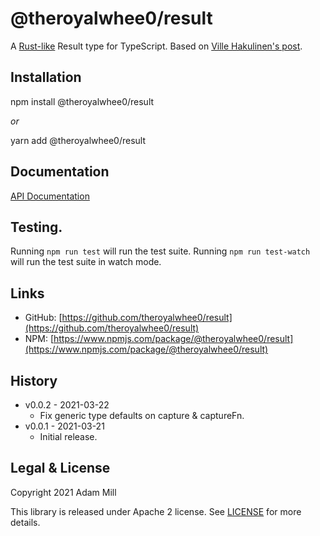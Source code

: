 # @theroyalwhee0/result
A [Rust-like](https://doc.rust-lang.org/std/result/) Result type for TypeScript. Based on [Ville Hakulinen's post](https://dev.to/duunitori/mimicing-rust-s-result-type-in-typescript-3pn1).


## Installation
npm install @theroyalwhee0/result

*or*

yarn add @theroyalwhee0/result


## Documentation
[API Documentation](https://theroyalwhee0.github.io/result/)


## Testing.
Running ```npm run test``` will run the test suite. Running ```npm run test-watch``` will run the test suite in watch mode.


## Links
- GitHub: [https://github.com/theroyalwhee0/result](https://github.com/theroyalwhee0/result)
- NPM: [https://www.npmjs.com/package/@theroyalwhee0/result](https://www.npmjs.com/package/@theroyalwhee0/result)


## History
- v0.0.2 - 2021-03-22
  - Fix generic type defaults on capture & captureFn.
- v0.0.1 - 2021-03-21
  - Initial release.


## Legal & License
Copyright 2021 Adam Mill

This library is released under Apache 2 license. See [LICENSE](https://github.com/theroyalwhee0/result/blob/master/LICENSE) for more details.
